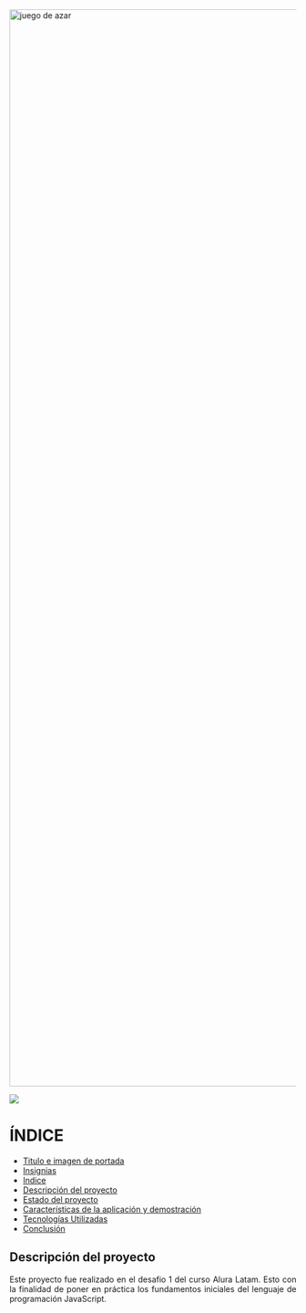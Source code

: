 <img width="3780" height="1890" alt="juego de azar" src="https://github.com/user-attachments/assets/26f46251-fb25-4f60-b168-3cce67e6df00" />
<p align= "left">
  <img src= "https://img.shields.io/badge/status-terminado-green">
</p>

# ÍNDICE

* [Titulo e imagen de portada](#titulo)
* [Insignias](#insignias)
* [Indice](#Indice)
* [Descripción del proyecto](#descripcion)
* [Estado del proyecto](#estado)
* [Características de la aplicación y demostración](#caracteristicas)
* [Tecnologías Utilizadas](#tecnologias)
* [Conclusión](#conclusion)

## Descripción del proyecto
<p align="justify">
Este proyecto fue realizado en el desafio 1 del curso Alura Latam. Esto con la finalidad de poner en práctica los fundamentos iniciales del lenguaje de programación JavaScript. 
</p>

